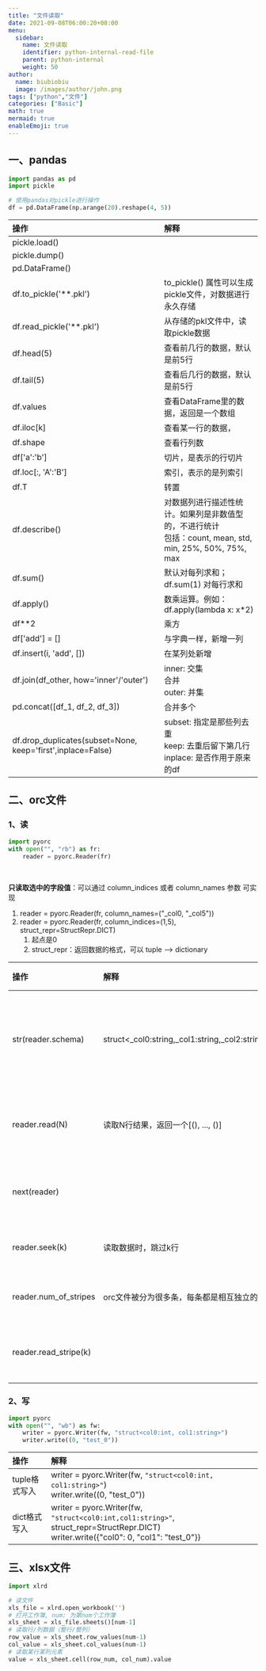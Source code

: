 ```yaml
---
title: "文件读取"
date: 2021-09-08T06:00:20+08:00
menu:
  sidebar:
    name: 文件读取
    identifier: python-internal-read-file
    parent: python-internal
    weight: 50
author:
  name: biubiobiu
  image: /images/author/john.png
tags: ["python","文件"]
categories: ["Basic"]
math: true
mermaid: true
enableEmoji: true
---
```


## 一、pandas

```python
import pandas as pd
import pickle

# 使用pandas对pickle进行操作
df = pd.DataFrame(np.arange(20).reshape(4, 5))

```

|操作|解释|
|:--|:--|
|pickle.load()||
|pickle.dump()||
|pd.DataFrame()||
|df.to_pickle('**.pkl')|to_pickle() 属性可以生成pickle文件，对数据进行永久存储|
|df.read_pickle('**.pkl')|从存储的pkl文件中，读取pickle数据|
|df.head(5)|查看前几行的数据，默认是前5行|
|df.tail(5)|查看后几行的数据，默认是前5行|
|df.values|查看DataFrame里的数据，返回是一个数组|
|df.iloc[k]|查看某一行的数据，|
|df.shape|查看行列数|
|df['a':'b']|切片，是表示的行切片|
|df.loc[:, 'A':'B']|索引，表示的是列索引|
|df.T|转置|
|df.describe()|对数据列进行描述性统计。如果列是非数值型的，不进行统计<br>包括：count, mean, std, min, 25%, 50%, 75%, max|
|df.sum()|默认对每列求和； df.sum(1) 对每行求和|
|df.apply()|数乘运算。例如：df.apply(lambda x: x*2)|
|df**2|乘方|
|df['add'] = []|与字典一样，新增一列|
|df.insert(i, 'add', [])|在某列处新增|
|df.join(df_other, how='inner'/'outer')|inner: 交集<br>合并<br>outer: 并集|
|pd.concat([df_1, df_2, df_3])|合并多个|
|df.drop_duplicates(subset=None, keep='first',inplace=False)|subset: 指定是那些列去重<br>keep: 去重后留下第几行<br>inplace: 是否作用于原来的df|


## 二、orc文件

### 1、读
```python
import pyorc
with open("", "rb") as fr:
    reader = pyorc.Reader(fr)

```

<br>

**只读取选中的字段值**：可以通过 column_indices 或者 column_names 参数 可实现<br>
1. reader = pyorc.Reader(fr, column_names=("_col0, "_col5"))
2. reader = pyorc.Reader(fr, column_indices=(1,5), struct_repr=StructRepr.DICT)
   1. 起点是0
   2.  struct_repr：返回数据的格式，可以 tuple --> dictionary



|操作|解释|作用|
|:--|:--|:--|
|str(reader.schema)|struct<_col0:string,_col1:string,_col2:string,_col3:string,_col4:string,_col5:string,_col6:string>|获取表的字段/类型|
|reader.read(N)|读取N行结果，返回一个[(), ..., ()]|获取N行结果|
|next(reader)||获取下一行|
|reader.seek(k)|读取数据时，跳过k行|跳过k行|
|reader.num_of_stripes|orc文件被分为很多条，每条都是相互独立的|读取条数|
|reader.read_stripe(k)||读取第k条|



### 2、写

```python
import pyorc
with open("", "wb") as fw:
    writer = pyorc.Writer(fw, "struct<col0:int, col1:string>")
    writer.write((0, "test_0"))

```


|操作|解释|
|:--|:--|
|tuple格式写入|writer = pyorc.Writer(fw, `"struct<col0:int, col1:string>"`)<br>writer.write((0, "test_0"))|
|dict格式写入|writer = pyorc.Writer(fw, `"struct<col0:int,col1:string>"`, struct_repr=StructRepr.DICT)<br>writer.write({"col0": 0, "col1": "test_0"})|


## 三、xlsx文件

```python
import xlrd

# 读文件
xls_file = xlrd.open_workbook('')
# 打开工作簿, num: 为第num个工作簿
xls_sheet = xls_file.sheets()[num-1]
# 读取行/列数据（整行/整列）
row_value = xls_sheet.row_values(num-1)
col_value = xls_sheet.col_values(num-1)
# 读取某行某列元素
value = xls_sheet.cell(row_num, col_num).value



```
